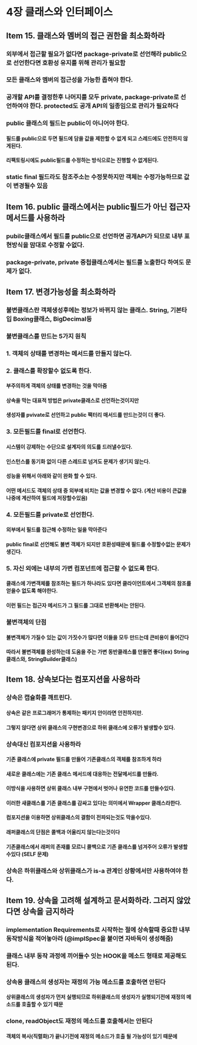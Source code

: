 # 4장 클래스와 인터페이스

## Item 15. 클래스와 멤버의 접근 권한을 최소화하라
### 외부에서 접근할 필요가 없다면 package-private로 선언해라 public으로 선언한다면 호환성 유지를 위해 관리가 필요함
### 모든 클래스와 멤버의 접근성을 가능한 좁혀야 한다.
### 공개할 API를 결정한후 나머지를 모두 private, package-private로 선언하여야 한다. protected도 공개 API의 일종임으로 관리가 필요하다
### public 클래스의 필드는 public이 아니어야 한다.
#### 필드를 public으로 두면 필드에 담을 값을 제한할 수 없게 되고 스레드에도 안전하지 않게된다.
#### 리팩토링시에도 public필드를 수정하는 방식으로는 진행할 수 없게된다.
### static final 필드라도 참조주소는 수정못하지만 객체는 수정가능하므로 값이 변경될수 있음

## Item 16. public 클래스에서는 public필드가 아닌 접근자 메서드를 사용하라
### pubilc클래스에서 필드를 public으로 선언하면 공개API가 되므로 내부 표현방식을 맘대로 수정할 수없다.
### package-private, private 중첩클래스에서는 필드를 노출한다 하여도 문제가 없다.

## Item 17. 변경가능성을 최소화하라
### 불변클래스란 객체생성후에는 정보가 바뀌지 않는 클래스. String, 기본타입 Boxing클래스, BigDecimal등
### 불변클래스를 만드는 5가지 원칙
### 1. 객체의 상태를 변경하는 메서드를 만들지 않는다.
### 2. 클래스를 확장할수 없도록 한다.
#### 부주의하게 객체의 상태를 변경하는 것을 막아줌
#### 상속을 막는 대표적 방법은 private클래스로 선언하는것이지만
#### 생성자를 pvivate로 선언하고 public 팩터리 매서드를 만드는것이 더 좋다.
### 3. 모든필드를 final로 선언한다.
#### 시스템이 강제하는 수단으로 설계자의 의도를 드러낼수있다.
#### 인스턴스를 동기화 없이 다른 스레드로 넘겨도 문제가 생기지 않는다.
#### 성능을 위해서 아래와 같이 완화 할 수 있다.
#### 어떤 메서드도 객체의 상태 중 외부에 비치는 값을 변경할 수 없다. (계산 비용이 큰값을 나중에 계산하여 필드에 저장할수있음)
### 4. 모든필드를 private로 선언한다.
#### 외부에서 필드를 접근해 수정하는 일을 막아준다
#### public final로 선언해도 불변 객체가 되지만 호환성때문에 필드를 수정할수없는 문제가 생긴다.
### 5. 자신 외에는 내부의 가변 컴포넌트에 접근할 수 없도록 한다.
#### 클래스에 가변객체를 참조하는 필드가 하나라도 있다면 클라이언트에서 그객체의 참조를 얻을수 없도록 해야한다.
#### 이런 필드는 접근자 메서드가 그 필드를 그대로 반환해서는 안된다.
### 불변객체의 단점
#### 불변객체가 가질수 있는 값이 가짓수가 많다면 이들을 모두 만드는데 큰비용이 들어간다
#### 따라서 불변객체를 완성하는데 도움을 주는 가변 동반클래스를 만들면 좋다(ex) String클래스와, StringBuilder클래스)

## Item 18. 상속보다는 컴포지션을 사용하라
### 상속은 캡슐화를 깨트린다.
#### 상속은 같은 프로그래머가 통제하는 패키지 안이라면 안전하지만.
#### 그렇지 않다면 상위 클래스의 구현변경으로 하위 클래스에 오류가 발생할수 있다.
### 상속대신 컴포지션을 사용하라
#### 기존 클래스에 private 필드를 만들어 기존클래스의 객체를 참조하게 하라
#### 새로운 클래스에는 기존 클래스 메서드에 대응하는 전달메서드를 만들라.
#### 이방식을 사용하면 상위 클래스 내부 구현에서 벗어나 유연한 코드를 만들수있다.
#### 이러한 새클래스를 기존 클래스를 감싸고 있다는 의미에서 Wrapper 클래스라한다.
#### 컴포지션을 이용하면 상위클래스의 결함이 전파되는것도 막을수있다.
#### 래퍼클래스의 단점은 콜백과 어울리지 않는다는것이다
#### 기존클래스에서 래퍼의 존재를 모르니 콜백으로 기존 클래스를 넘겨주어 오류가 발생할수있다 (SELF 문제)
### 상속은 하위클래스와 상위클래스가 is-a 관계인 상황에서만 사용하여야 한다.

## Item 19. 상속을 고려해 설계하고 문서화하라. 그러지 않았다면 상속을 금지하라
### implementation Requirements로 시작하는 절에 상속할때 중요한 내부 동작방식을 적어놓아라 (@implSpec을 붙이면 자바독이 생성해줌)
### 클래스 내부 동작 과정에 끼어들수 잇는 HOOK을 메소드 형태로 제공해도 된다.
### 상속용 클래스의 생성자는 재정의 가능 메소드를 호출하면 안된다
#### 상위클래스의 생성자가 먼저 실행되므로 하위클래스의 생성자가 실행되기전에 재정의 메소드를 호출할 수 있기 때문
### clone, readObject도 재정의 메소드를 호출해서는 안된다
#### 객체의 복사(직렬화)가 끝나기전에 재정의 메소드가 호출 될 가능성이 있기 때문에
